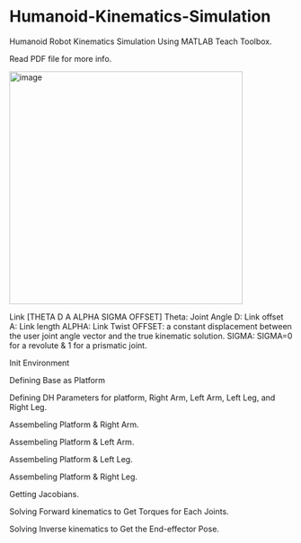 # Humanoid-Kinematics-Simulation
Humanoid Robot Kinematics Simulation Using MATLAB Teach Toolbox.

Read PDF file for more info.

<img width="415" alt="image" src="https://user-images.githubusercontent.com/39452919/179138160-4621cb46-8e32-4f88-bfd6-5b6e32f0bf92.png">

Link [THETA D A ALPHA SIGMA OFFSET]
Theta: Joint Angle
D: Link offset
A: Link length
ALPHA: Link Twist
OFFSET: a constant displacement between the user joint angle vector and the true kinematic solution.
SIGMA: SIGMA=0 for a revolute & 1 for a prismatic joint.


Init Environment

Defining Base as Platform

Defining DH Parameters for platform, Right Arm, Left Arm, Left Leg, and Right Leg.

Assembeling Platform & Right Arm.

Assembeling Platform & Left Arm.

Assembeling Platform & Left Leg.

Assembeling Platform & Right Leg.

Getting Jacobians.

Solving Forward kinematics to Get Torques for Each Joints.

Solving Inverse kinematics to Get the End-effector Pose.
